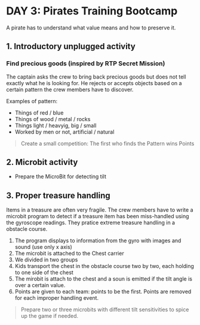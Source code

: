 # DAY 3: Pirates Training Bootcamp

A pirate has to understand what value means and how to preserve it.

## 1. Introductory unplugged activity 

### Find precious goods (inspired by RTP Secret Mission)

The captain asks the crew to bring back precious goods but does not tell exactly what he is looking for. 
He rejects or accepts objects based on a certain pattern the crew members have to discover.

Examples of pattern: 
- Things of red / blue
- Things of wood /  metal / rocks
- Things light / heavyig, big / small
- Worked by men or not, artificial / natural

> Create a small competition: The first who finds the Pattern wins Points

## 2. Microbit activity

- Prepare the MicroBit for detecting tilt 

## 3. Proper treasure handling

Items in a treasure are often very fragile. The crew members have to write a microbit program to detect if a treasure item has been miss-handled using the gyroscope readings. They pratice extreme treasure handling in a obstacle course.

1) The program displays to information from the gyro with images and sound (use only x axis)
2) The microbit is attached to the Chest carrier
3) We divided in two groups
4) Kids transport the chest in the obstacle course two by two, each holding to one side of the chest
5) The mirobit is attach to the chest and a soun is emitted if the tilt angle is over a certain value.
6) Points are given to each team: points to be the first. Points are removed for each improper handling event.

> Prepare two or three microbits with different tilt sensitivities to spice up the game if needed.
